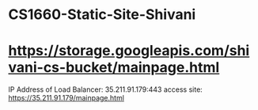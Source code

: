 # CS1660-Static-Site-Shivani
# https://storage.googleapis.com/shivani-cs-bucket/mainpage.html
IP Address of Load Balancer: 35.211.91.179:443
access site: https://35.211.91.179/mainpage.html

